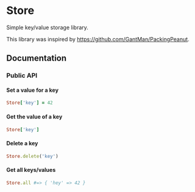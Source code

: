 # Store

Simple key/value storage library.

This library was inspired by https://github.com/GantMan/PackingPeanut.

## Documentation

### Public API

#### Set a value for a key

```ruby
Store['key'] = 42
```

#### Get the value of a key

```ruby
Store['key']
```

#### Delete a key

```ruby
Store.delete('key')
```

#### Get all keys/values

```ruby
Store.all #=> { 'hey' => 42 }
```
